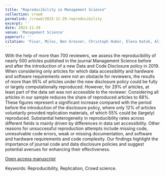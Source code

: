 ```yaml
---
title: "Reproducibility in Management Science"
collection: crowd
permalink: /crowd/2023-11-29-reproducibility
excerpt: ''
date: 2023-11-29
venue: 'Management Science'
paperurl: ''
citation: 'Fisar, Milos, Ben Greiner, Christoph Huber, Elena Katok, Ali Ozkes, and the Management Science Reproducibility Collaboration (2024). &quot;Reproducibility in Management Science.&quot; <i>Management Science</i>, 70(3), 1343–1356.'
---
```

With the help of more than 700 reviewers, we assess the reproducibility of nearly 500 articles published in the journal Management Science before and after the introduction of a new Data and Code Disclosure policy in 2019. When considering only articles for which data accessibility and hardware and software requirements were not an obstacle for reviewers, the results of more than 95% of articles under the new disclosure policy could be fully or largely computationally reproduced. However, for 29% of articles, at least part of the data set was not accessible to the reviewer. Considering all articles in our sample reduces the share of reproduced articles to 68%. These figures represent a significant increase compared with the period before the introduction of the disclosure policy, where only 12% of articles voluntarily provided replication materials, of which 55% could be (largely) reproduced. Substantial heterogeneity in reproducibility rates across different fields is mainly driven by differences in data set accessibility. Other reasons for unsuccessful reproduction attempts include missing code, unresolvable code errors, weak or missing documentation, and software and hardware requirements and code complexity. Our findings highlight the importance of journal code and data disclosure policies and suggest potential avenues for enhancing their effectiveness.

[Open access manuscript](https://doi.org/10.1287/mnsc.2023.03556)

Keywords: Reproducibility, Replication, Crowd science.
